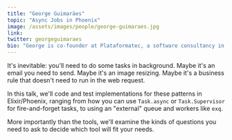 ```yaml
---
title: "George Guimaräes"
topic: "Async Jobs in Phoenix"
image: /assets/images/people/george-guimaraes.jpg
link:
twitter: georgeguimaraes
bio: "George is co-founder at Plataformatec, a software consultancy in Elixir and Ruby. His favorites topics are Discrete Integration, monoliths, and picoservices with Elixir."
---
```

It's inevitable: you'll need to do some tasks in background. Maybe it's an email you need to send. Maybe it's an image resizing. Maybe it's a business rule that doesn't need to run in the web request.

In this talk, we'll code and test implementations for these patterns in Elixir/Phoenix, ranging from how you can use `Task.async` or `Task.Supervisor` for fire-and-forget tasks, to using an "external" queue and workers like `exq`. 

More importantly than the tools, we'll examine the kinds of questions you need to ask to decide which tool will fit your needs.

